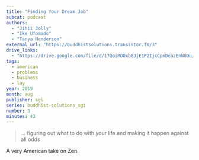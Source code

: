 ```yaml
---
title: "Finding Your Dream Job"
subcat: podcast
authors:
  - "Jihii Jolly"
  - "Ike Ufomado"
  - "Tanya Henderson"
external_url: "https://buddhistsolutions.transistor.fm/3"
drive_links:
  - "https://drive.google.com/file/d/17QoiMOOxb8JjE1P2IjcCpmDeazEnN8Ou/view?usp=drivesdk"
tags:
  - american
  - problems
  - business
  - lay
year: 2019
month: aug
publisher: sgi
series: buddhist-solutions_sgi
number: 3
minutes: 43
---
```


> … figuring out what to do with your life and making it happen against all odds

A very American take on Zen.
